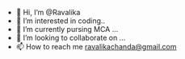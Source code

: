 - 👋 Hi, I’m @Ravalika
- 👀 I’m interested in coding..
- 🌱 I’m currently pursing MCA ...
- 💞️ I’m looking to collaborate on ...
- 📫 How to reach me ravalikachanda@gmail.com

<!---
Ravalika10/Ravalika10 is a ✨ special ✨ repository because its `README.md` (this file) appears on your GitHub profile.
You can click the Preview link to take a look at your changes.
--->
